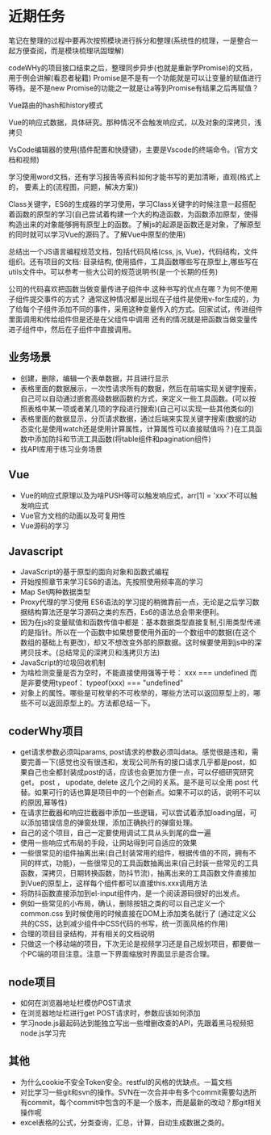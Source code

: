 <!--
 * @Author: x09898 coder_xujie@163.com
 * @Date: 2022-05-09 20:54:40
 * @LastEditors: x09898 coder_xujie@163.com
 * @LastEditTime: 2022-08-12 16:25:25
 * @FilePath: \HTML-CSS-Javascript-\待解决的知识点\近期的学习要务.md
 * @Description: 
-->
# 近期任务

笔记在整理的过程中要再次按照模块进行拆分和整理(系统性的梳理，一是整合一起方便查阅，而是模块梳理巩固理解)

codeWHy的项目接口结束之后，整理同步异步(也就是重新学Promise)的文档，用于例会讲解(看忍者秘籍)
Promise是不是有一个功能就是可以让变量的赋值进行等待。是不是new Promise的功能之一就是让a等到Promise有结果之后再赋值？

 Vue路由的hash和history模式

 Vue的响应式数据，具体研究。那种情况不会触发响应式，以及对象的深拷贝，浅拷贝

VsCode编辑器的使用(插件配置和快捷键)，主要是Vscode的终端命令。(官方文档和视频)

学习使用word文档，还有学习报告等资料如何才能书写的更加清晰，直观(格式上的， 要素上的(流程图，问题，解决方案))

Class关键字，ES6的生成器的学习使用，学习Class关键字的时候注意一起搭配着函数的原型的学习(自己尝试着构建一个大的构造函数，为函数添加原型，使得构造出来的对象能够拥有原型上的函数。了解js的起源是函数还是对象，了解原型的同时就可以学习Vue的源码了。了解Vue中原型的使用)

总结出一个JS语言编程规范文档，包括代码风格(css, js, Vue)，代码结构，文件组织。还有项目的文档: 目录结构, 使用插件，工具函数哪些写在原型上,哪些写在utils文件中。可以参考一些大公司的规范说明书(是一个长期的任务)

公司的代码喜欢把函数当做变量传进子组件中.这种书写的优点在哪？为何不使用子组件提交事件的方式？
通常这种情况都是出现在子组件是使用v-for生成的，为了给每个子组件添加不同的事件，采用这种变量传入的方式。回家试试，传进组件里面调用和传给组件但是还是在父组件中调用
还有的情况就是把函数当做变量传进子组件中，然后在子组件中直接调用。

## 业务场景

* 创建，删除，编辑一个表单数据，并且进行显示
* 表格里面的数据展示，一次性请求所有的数据，然后在前端实现关键字搜索，自己可以自动通过嵌套高级数据函数的方式，来定义一些工具函数。(可以按照表格中某一项或者某几项的字段进行搜索)(自己可以实现一些其他类似的)
* 表格里面的数据显示，分页请求数据，通过后端来实现关键字搜索(数据的动态变化是使用watch还是使用计算属性，计算属性可以直接赋值吗？)在工具函数中添加防抖和节流工具函数(将table组件和pagination组件)
* 找API库用于练习业务场景

## Vue

* Vue的响应式原理以及为啥PUSH等可以触发响应式，arr[1] = 'xxx'不可以触发响应式
* Vue官方文档的动画以及可复用性
* Vue源码的学习

## Javascript

* JavaScript的基于原型的面向对象和函数式编程
* 开始按照章节来学习ES6的语法。先按照使用频率高的学习
* Map Set两种数据类型
* Proxy代理的学习使用
ES6语法的学习提的稍微靠前一点，无论是之后学习数据结构算法还是学习源码之类的东西，Es6的语法总会带来便利。
* 因为在js的变量赋值和函数传值中都是：基本数据类型直接复制,引用类型传递的是指针。所以在一个函数中如果想要使用外面的一个数组中的数据(在这个数组的基础上有更改)，却又不想改变外部的原数据。这时候要使用到js中的深拷贝技术。(总结常见的深拷贝和浅拷贝方法)
* JavaScript的垃圾回收机制
* 为啥检测变量是否为空时，不能直接使用强等于号： xxx === undefined 而是非要使用typeof： typeof(xxx) === "undefined"
* 对象上的属性。哪些是可枚举的不可枚举的，哪些方法可以返回原型上的，哪些不可以返回原型上的。方法都总结一下。

## coderWhy项目

* get请求参数必须叫params, post请求的参数必须叫data。感觉很是违和，需要完善一下(感觉也没有很违和，发现公司所有的接口请求几乎都是post，如果自己也全都封装成post的话，应该也会更加方便一点，可以仔细研究研究get， post ， upodate, delete 这几个之间的关系。是不是可以全用 post 代替。如果可行的话也算是项目中的一个创新点。如果不可以的话，说明不可以的原因,幂等性)
* 在请求拦截器和响应拦截器中添加一些逻辑，可以尝试着添加loading层，可以添加错误信息的弹窗处理，添加正确执行的弹窗处理。
* 自己的这个项目，自己一定要使用调试工具从头到尾的盘一遍
* 使用一些响应式布局的手段，让网站得到可自适应的效果
* 一些很常见的组件抽离出来(自己封装常用的组件，根据传值的不同，拥有不同的样式，功能)，一些很常见的工具函数抽离出来(自己封装一些常见的工具函数，深拷贝，日期转换函数，防抖节流)，抽离出来的工具函数文件直接加到Vue的原型上，这样每个组件都可以直接this.xxx调用方法
* 将防抖函数直接添加到el-input组件内，是一个阅读源码很好的出发点。
* 例如一些常见的小布局，确认，删除按钮之类的可以自己定义一个common.css 到时候使用的时候直接在DOM上添加类名就行了 (通过定义公共的CSS，达到减少组件中CSS代码的书写，统一页面风格的作用)
* 合理的项目目录结构，并有相关的文档说明
* 只做这一个移动端的项目，下次无论是视频学习还是自己规划项目，都要做一个PC端的项目注意。注意一下界面缩放时界面显示是否合理。

## node项目

* 如何在浏览器地址栏模仿POST请求
* 在浏览器地址栏进行get POST请求时，参数应该如何添加
* 学习node.js最起码达到能独立写出一些增删改查的API，先跟着黑马视频把node.js学习完

## 其他

* 为什么cookie不安全Token安全。restful的风格的优缺点。一篇文档
* 对比学习一些git和svn的操作。SVN在一次合并中有多个commit需要勾选所有commit，每个commit中包含的不是一个版本，而是最新的改动？那git相关操作呢
* excel表格的公式，分类查询，汇总，计算，自动生成数据之类的。  

